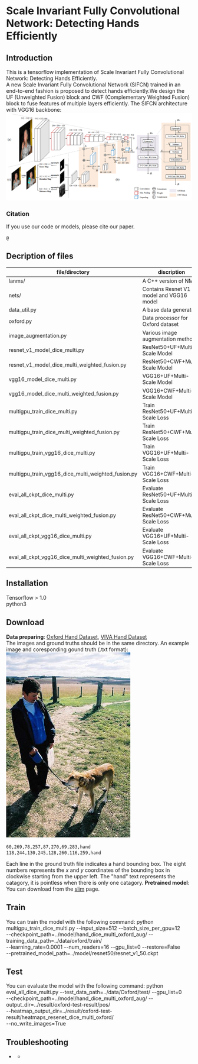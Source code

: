 Scale Invariant Fully Convolutional Network: Detecting Hands Efficiently
=====
Introduction
-----
This is a tensorflow implementation of Scale Invariant Fully Convolutional Network: Detecting Hands Efficiently.  
A new Scale Invariant Fully Convolutional Network (SIFCN) trained in an end-to-end fashion is proposed to detect hands efficiently.We design the UF (Unweighted Fusion) block and CWF (Complementary Weighted Fusion) block to fuse features of multiple layers efficiently. The SIFCN architecture with VGG16 backbone: ![arch](images/arch.png)

### Citation
If you use our code or models, please cite our paper.  

	@

Decription of files
-----
|file/directory|discription|
|--------|--------|
|lanms/                |A C++ version of NMS|
|nets/                 |Contains Resnet V1 model and VGG16 model|
|data_util.py          |A base data generator|
|oxford.py　　　　　    |Data processor for Oxford dataset|
|image_augmentation.py |Various image augmentation methods|
|resnet_v1_model_dice_multi.py                        |ResNet50+UF+Multi-Scale Model|
|resnet_v1_model_dice_multi_weighted_fusion.py        |ResNet50+CWF+Multi-Scale Model|
|vgg16_model_dice_multi.py                            |VGG16+UF+Multi-Scale Model|
|vgg16_model_dice_multi_weighted_fusion.py            |VGG16+CWF+Multi-Scale Model|
|multigpu_train_dice_multi.py                         |Train ResNet50+UF+Multi-Scale Loss|
|multigpu_train_dice_multi_weighted_fusion.py         |Train ResNet50+CWF+Multi-Scale Loss|
|multigpu_train_vgg16_dice_multi.py                   |Train VGG16+UF+Multi-Scale Loss|
|multigpu_train_vgg16_dice_multi_weighted_fusion.py   |Train VGG16+CWF+Multi-Scale Loss|
|eval_all_ckpt_dice_multi.py						  |Evaluate ResNet50+UF+Multi-Scale Loss|
|eval_all_ckpt_dice_multi_weighted_fusion.py		  |Evaluate ResNet50+CWF+Multi-Scale Loss|
|eval_all_ckpt_vgg16_dice_multi.py					  |Evaluate VGG16+UF+Multi-Scale Loss|
|eval_all_ckpt_vgg16_dice_multi_weighted_fusion.py	  |Evaluate VGG16+CWF+Multi-Scale Loss|

Installation
------
Tensorflow > 1.0  
python3

Download
-----
**Data preparing**: [Oxford Hand Dataset](http://www.robots.ox.ac.uk/~vgg/data/hands), 
[VIVA Hand Dataset](http://cvrr.ucsd.edu/vivachallenge/index.php/hands/hand-detection)   
The images and ground truths should be in the same directory. An example image and coresponding gound truth (.txt format):  
![examples/VOC2010_1323.jpg](examples/VOC2010_1323.jpg)  

	60,269,78,257,87,270,69,283,hand
	118,244,130,245,128,260,116,259,hand
Each line in the ground truth file indicates a hand bounding box. The eight numbers represents the *x* and *y* coordinates of the bounding box in clockwise starting from the upper left. The "hand" text represents the catagory, it is pointless when there is only one catagory.
**Pretrained model**: 
You can download from the [slim](https://github.com/tensorflow/models/tree/master/research/slim) page.  

Train
-----
You can train the model with the following command:
	python multigpu_train_dice_multi.py --input_size=512 --batch_size_per_gpu=12 \
	--checkpoint_path=../model/hand_dice_multi_oxford_aug/ --training_data_path=../data/oxford/train/ \
	--learning_rate=0.0001 --num_readers=16 --gpu_list=0 --restore=False \
	--pretrained_model_path=../model/resnet50/resnet_v1_50.ckpt

Test
-----
You can evaluate the model with the following command:
	python eval_all_dice_multi.py --test_data_path=../data/Oxford/test/ --gpu_list=0 \
	--checkpoint_path=../model/hand_dice_multi_oxford_aug/ --output_dir=../result/oxford-test-result/pos/ \
	--heatmap_output_dir=../result/oxford-test-result/heatmaps_resenet_dice_multi_oxford/ \
	--no_write_images=True

Troubleshooting
-----
* 
	* 